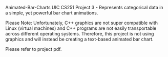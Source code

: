 Animated-Bar-Charts
UIC CS251 Project 3 - Represents categorical data in a simple,  yet powerful bar chart animations.

Please Note:
Unfortunately, C++ graphics are not super compatible with Linux (virtual machines) and C++ programs
are not easily transportable across different operating systems. Therefore, this project is not using 
graphics and will instead be creating a text-based animated bar chart.

Please refer to project pdf.
